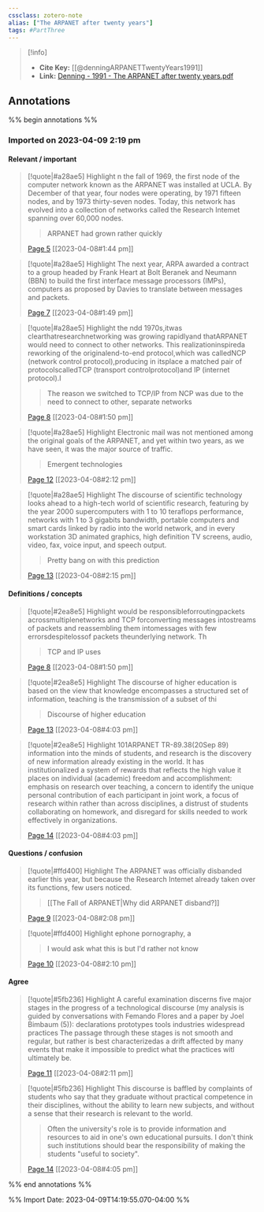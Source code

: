 ```yaml
---
cssclass: zotero-note
alias: ["The ARPANET after twenty years"]
tags: #PartThree 
---
```


> [!info]
> - **Cite Key:** [[@denningARPANETTwentyYears1991]]
> - **Link:** [Denning - 1991 - The ARPANET after twenty years.pdf](file://C:\Users\willc\Zotero\storage\JH9Q4R6J\Denning%20-%201991%20-%20The%20ARPANET%20after%20twenty%20years.pdf)

## Annotations
%% begin annotations %%
### Imported on 2023-04-09 2:19 pm

#### Relevant / important

> [!quote|#a28ae5] Highlight
> n the fall of 1969, the first node of the computer network known as the ARPANET was installed at UCLA. By December of that year, four nodes were operating, by 1971 fifteen nodes, and by 1973 thirty-seven nodes. Today, this network has evolved into a collection of networks called the Research Intemet spanning over 60,000 nodes.
>
>> ARPANET had grown rather quickly
>
> [Page 5](zotero://open-pdf/library/items/JH9Q4R6J?page=5) [[2023-04-08#1:44 pm]]

> [!quote|#a28ae5] Highlight
> The next year, ARPA awarded a contract to a group headed by Frank Heart at Bolt Beranek and Neumann (BBN) to build the first interface message processors (IMPs), computers as proposed by Davies to translate between messages and packets.
>
> [Page 7](zotero://open-pdf/library/items/JH9Q4R6J?page=7) [[2023-04-08#1:49 pm]]

> [!quote|#a28ae5] Highlight
> the ndd 1970s,itwas clearthatresearchnetworking was growing rapidlyand thatARPANET would need to connect to other networks. This realizationinspireda reworking of the originalend-to-end protocol,which was calledNCP (network control protocol),producing in itsplace a matched pair of protocolscalledTCP (transport controlprotocol)and IP (internet protocol).I
>
>> The reason we switched to TCP/IP from NCP was due to the need to connect to other, separate networks
>
> [Page 8](zotero://open-pdf/library/items/JH9Q4R6J?page=8) [[2023-04-08#1:50 pm]]

> [!quote|#a28ae5] Highlight
> Electronic mail was not mentioned among the original goals of the ARPANET, and yet within two years, as we have seen, it was the major source of traffic.
>
>> Emergent technologies
>
> [Page 12](zotero://open-pdf/library/items/JH9Q4R6J?page=12) [[2023-04-08#2:12 pm]]

> [!quote|#a28ae5] Highlight
> The discourse of scientific technology looks ahead to a high-tech world of scientific research, featuring by the year 2000 supercomputers with 1 to 10 teraflops performance, networks with 1 to 3 gigabits bandwidth, portable computers and smart cards linked by radio into the world network, and in every workstation 3D animated graphics, high definition TV screens, audio, video, fax, voice input, and speech output.
>
>> Pretty bang on with this prediction
>
> [Page 13](zotero://open-pdf/library/items/JH9Q4R6J?page=13) [[2023-04-08#2:15 pm]]

#### Definitions / concepts

> [!quote|#2ea8e5] Highlight
> would be responsibleforroutingpackets acrossmultiplenetworks and TCP forconverting messages intostreams of packets and reassembling them intomessages with few errorsdespitelossof packets theunderlying network. Th
>
>> TCP and IP uses
>
> [Page 8](zotero://open-pdf/library/items/JH9Q4R6J?page=8) [[2023-04-08#1:50 pm]]

> [!quote|#2ea8e5] Highlight
> The discourse of higher education is based on the view that knowledge encompasses a structured set of information, teaching is the transmission of a subset of thi
>
>> Discourse of higher education
>
> [Page 13](zotero://open-pdf/library/items/JH9Q4R6J?page=13) [[2023-04-08#4:03 pm]]

> [!quote|#2ea8e5] Highlight
> 101ARPANET TR-89.38(20Sep 89) information into the minds of students, and research is the discovery of new information already existing in the world. It has institutionalized a system of rewards that reflects the high value it places on individual (academic) freedom and accomplishment: emphasis on research over teaching, a concern to identify the unique personal contribution of each participant in joint work, a focus of research within rather than across disciplines, a distrust of students collaborating on homework, and disregard for skills needed to work effectively in organizations.
>
> [Page 14](zotero://open-pdf/library/items/JH9Q4R6J?page=14) [[2023-04-08#4:03 pm]]

#### Questions / confusion

> [!quote|#ffd400] Highlight
> The ARPANET was officially disbanded earlier this year, but because the Research Intemet already taken over its functions, few users noticed.
>
>> [[The Fall of ARPANET|Why did ARPANET disband?]]
>
> [Page 9](zotero://open-pdf/library/items/JH9Q4R6J?page=9) [[2023-04-08#2:08 pm]]

> [!quote|#ffd400] Highlight
> ephone pornography, a
>
>> I would ask what this is but I'd rather not know
>
> [Page 10](zotero://open-pdf/library/items/JH9Q4R6J?page=10) [[2023-04-08#2:10 pm]]

#### Agree

> [!quote|#5fb236] Highlight
> A careful examination discerns five major stages in the progress of a technological discourse (my analysis is guided by conversations with Femando Flores and a paper by Joel Bimbaum (5)): declarations prototypes tools industries widespread practices The passage through these stages is not smooth and regular, but rather is best characterizedas a drift affected by many events that make it impossible to predict what the practices witl ultimately be.
>
> [Page 11](zotero://open-pdf/library/items/JH9Q4R6J?page=11) [[2023-04-08#2:11 pm]]

> [!quote|#5fb236] Highlight
> This discourse is baffled by complaints of students who say that they graduate without practical competence in their disciplines, without the ability to learn new subjects, and without a sense that their research is relevant to the world.
>
>> Often the university's role is to provide information and resources to aid in one's own educational pursuits. I don't think such institutions should bear the responsibility of making the students "useful to society".
>
> [Page 14](zotero://open-pdf/library/items/JH9Q4R6J?page=14) [[2023-04-08#4:05 pm]]


%% end annotations %%

%% Import Date: 2023-04-09T14:19:55.070-04:00 %%

